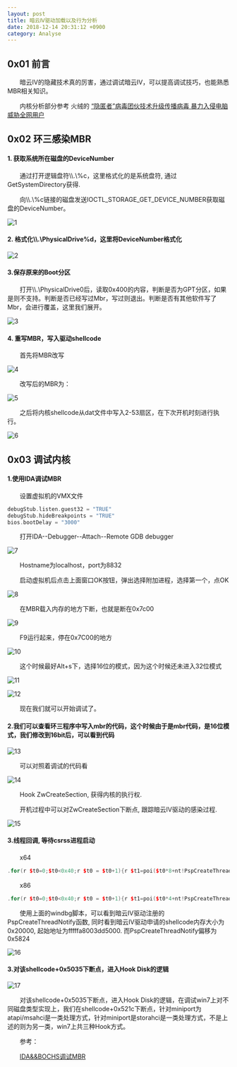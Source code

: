 ```yaml
---
layout: post
title: 暗云Ⅳ驱动加载以及行为分析
date: 2018-12-14 20:31:12 +0900
category: Analyse
---
```

## 0x01 前言

　　暗云Ⅳ的隐藏技术真的厉害，通过调试暗云Ⅳ，可以提高调试技巧，也能熟悉MBR相关知识。

　　内核分析部分参考 火绒的 [“隐匿者”病毒团伙技术升级传播病毒 暴力入侵电脑威胁全网用户](https://mp.weixin.qq.com/s/0hmF_97UcVZAzwm4NlBrDA)

## 0x02 环三感染MBR

#### 1. 获取系统所在磁盘的DeviceNumber

　　通过打开逻辑盘符\\\\.\\%c，这里格式化的是系统盘符, 通过GetSystemDirectory获得. 

　　向\\\\.\\%c链接的磁盘发送IOCTL_STORAGE_GET_DEVICE_NUMBER获取磁盘的DeviceNumber。

![1](https://raw.githubusercontent.com/LycorisGuard/BlogPic/master/2018-12-14/1.png)

#### 2. 格式化\\\\.\\PhysicalDrive%d，这里将DeviceNumber格式化

![2](https://raw.githubusercontent.com/LycorisGuard/BlogPic/master/2018-12-14/2.png)

#### 3.保存原来的Boot分区

　　打开\\\\.\\PhysicalDrive0后，读取0x400的内容，判断是否为GPT分区，如果是则不支持。判断是否已经写过Mbr，写过则退出。判断是否有其他软件写了Mbr，会进行覆盖，这里我们展开。

![3](https://raw.githubusercontent.com/LycorisGuard/BlogPic/master/2018-12-14/3.png)

#### 4. 重写MBR，写入驱动shellcode

　　首先将MBR改写

![4](https://raw.githubusercontent.com/LycorisGuard/BlogPic/master/2018-12-14/4.png)

　　改写后的MBR为：

![5](https://raw.githubusercontent.com/LycorisGuard/BlogPic/master/2018-12-14/5.png)

　　之后将内核shellcode从dat文件中写入2-53扇区，在下次开机时刻进行执行。

![6](https://raw.githubusercontent.com/LycorisGuard/BlogPic/master/2018-12-14/6.png)

## 0x03 调试内核

#### 1.使用IDA调试MBR

　　设置虚拟机的VMX文件

```cpp
debugStub.listen.guest32 = "TRUE"
debugStub.hideBreakpoints = "TRUE"
bios.bootDelay = "3000"
```

　　打开IDA--Debugger--Attach--Remote GDB debugger

![7](https://raw.githubusercontent.com/LycorisGuard/BlogPic/master/2018-12-14/7.png)

　　Hostname为localhost，port为8832

　　启动虚拟机后点击上面窗口OK按钮，弹出选择附加进程，选择第一个，点OK

![8](https://raw.githubusercontent.com/LycorisGuard/BlogPic/master/2018-12-14/8.png)

　　在MBR载入内存的地方下断，也就是断在0x7c00

![9](https://raw.githubusercontent.com/LycorisGuard/BlogPic/master/2018-12-14/9.png)

　　F9运行起来，停在0x7C00的地方

![10](https://raw.githubusercontent.com/LycorisGuard/BlogPic/master/2018-12-14/10.png)

　　这个时候最好Alt+s下，选择16位的模式，因为这个时候还未进入32位模式

![11](https://raw.githubusercontent.com/LycorisGuard/BlogPic/master/2018-12-14/11.png)

![12](https://raw.githubusercontent.com/LycorisGuard/BlogPic/master/2018-12-14/12.png)

　　现在我们就可以开始调试了。

 

#### 2.我们可以查看环三程序中写入mbr的代码，这个时候由于是mbr代码，是16位模式，我们修改到16bit后，可以看到代码

![13](https://raw.githubusercontent.com/LycorisGuard/BlogPic/master/2018-12-14/13.png)

　　可以对照着调试的代码看

![14](https://raw.githubusercontent.com/LycorisGuard/BlogPic/master/2018-12-14/14.png)

　　Hook ZwCreateSection, 获得内核的执行权. 

　　开机过程中可以对ZwCreateSection下断点, 跟踪暗云Ⅳ驱动的感染过程.

![15](https://raw.githubusercontent.com/LycorisGuard/BlogPic/master/2018-12-14/15.png)

#### 3.线程回调, 等待csrss进程启动

　　x64
```cpp
.for(r $t0=0;$t0<0x40;r $t0 = $t0+1){r $t1=poi($t0*8+nt!PspCreateThreadNotifyRoutine);.if($t1==0){.continue};r $t1=$t1&0xFFFFFFFFFFFFFFF0;r $t1=poi($t1+8);r $t1;u $t1;ln $t1;}
```
　　x86
```cpp
.for(r $t0=0;$t0<0x40;r $t0 = $t0+1){r $t1=poi($t0*4+nt!PspCreateThreadNotifyRoutine);.if($t1==0){.continue};r $t1=$t1&0xFFFFFFF8;r $t1=poi($t1+4);r $t1;u $t1;ln $t1;}
```

　　使用上面的windbg脚本，可以看到暗云Ⅳ驱动注册的PspCreateThreadNotify函数, 同时看到暗云Ⅳ驱动申请的shellcode内存大小为0x20000, 起始地址为fffffa8003dd5000. 而PspCreateThreadNotify偏移为0x5824

![16](https://raw.githubusercontent.com/LycorisGuard/BlogPic/master/2018-12-14/16.png)

#### 3.对该shellcode+0x5035下断点，进入Hook Disk的逻辑

![17](https://raw.githubusercontent.com/LycorisGuard/BlogPic/master/2018-12-14/17.png)

　　对该shellcode+0x5035下断点，进入Hook Disk的逻辑，在调试win7上对不同磁盘类型实现上，我们在shellcode+0x521c下断点，针对miniport为atapi/msahci是一类处理方式，针对miniport是storahci是一类处理方式，不是上述的则为另一类，win7上共三种Hook方式。


　　参考：

　　[IDA&&BOCHS调试MBR](https://www.52pojie.cn/thread-173889-1-1.html)
